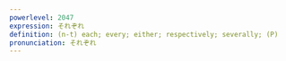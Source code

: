 ```yaml
---
powerlevel: 2047
expression: それぞれ
definition: (n-t) each; every; either; respectively; severally; (P)
pronunciation: それぞれ
---
```

